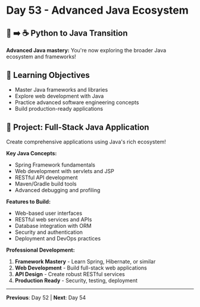 # Day 53 - Advanced Java Ecosystem

## 🐍 ➡️ ☕ Python to Java Transition

**Advanced Java mastery:** You're now exploring the broader Java ecosystem and frameworks!

## 🎯 Learning Objectives
- Master Java frameworks and libraries
- Explore web development with Java
- Practice advanced software engineering concepts
- Build production-ready applications

## 🚀 Project: Full-Stack Java Application
Create comprehensive applications using Java's rich ecosystem!

**Key Java Concepts:**
- Spring Framework fundamentals
- Web development with servlets and JSP
- RESTful API development
- Maven/Gradle build tools
- Advanced debugging and profiling

**Features to Build:**
- Web-based user interfaces
- RESTful web services and APIs
- Database integration with ORM
- Security and authentication
- Deployment and DevOps practices

**Professional Development:**
1. **Framework Mastery** - Learn Spring, Hibernate, or similar
2. **Web Development** - Build full-stack web applications
3. **API Design** - Create robust RESTful services
4. **Production Ready** - Security, testing, deployment

---
**Previous**: Day 52 | **Next**: Day 54
